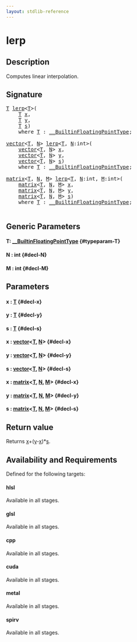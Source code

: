 ```yaml
---
layout: stdlib-reference
---
```


# lerp

## Description

Computes linear interpolation.



## Signature 

<pre>
<a href="/stdlib-reference/global-decls/lerp#typeparam-T" class="code_type">T</a> <a href="/stdlib-reference/global-decls/lerp">lerp</a>&lt;<a href="/stdlib-reference/global-decls/lerp#typeparam-T" class="code_type">T</a>&gt;(
    <a href="/stdlib-reference/global-decls/lerp#typeparam-T" class="code_type">T</a> <a href="/stdlib-reference/global-decls/lerp#decl-x" class="code_param">x</a>,
    <a href="/stdlib-reference/global-decls/lerp#typeparam-T" class="code_type">T</a> <a href="/stdlib-reference/global-decls/lerp#decl-y" class="code_param">y</a>,
    <a href="/stdlib-reference/global-decls/lerp#typeparam-T" class="code_type">T</a> <a href="/stdlib-reference/global-decls/lerp#decl-s" class="code_param">s</a>)
    <span class='code_keyword'>where</span> <a href="/stdlib-reference/global-decls/lerp#typeparam-T" class="code_type">T</a> : <a href="/stdlib-reference/interfaces/0_builtinfloatingpointtype-029hm/index" class="code_type">__BuiltinFloatingPointType</a>;

<a href="/stdlib-reference/types/vector/index" class="code_type">vector</a>&lt;<a href="/stdlib-reference/global-decls/lerp#typeparam-T" class="code_type">T</a>, <a href="/stdlib-reference/global-decls/lerp#decl-N" class="code_var">N</a>&gt; <a href="/stdlib-reference/global-decls/lerp">lerp</a>&lt;<a href="/stdlib-reference/global-decls/lerp#typeparam-T" class="code_type">T</a>, <a href="/stdlib-reference/global-decls/lerp#decl-N" class="code_var">N</a>:<span class="code_keyword">int</span>&gt;(
    <a href="/stdlib-reference/types/vector/index" class="code_type">vector</a>&lt;<a href="/stdlib-reference/global-decls/lerp#typeparam-T" class="code_type">T</a>, <a href="/stdlib-reference/global-decls/lerp#decl-N" class="code_var">N</a>&gt; <a href="/stdlib-reference/global-decls/lerp#decl-x" class="code_param">x</a>,
    <a href="/stdlib-reference/types/vector/index" class="code_type">vector</a>&lt;<a href="/stdlib-reference/global-decls/lerp#typeparam-T" class="code_type">T</a>, <a href="/stdlib-reference/global-decls/lerp#decl-N" class="code_var">N</a>&gt; <a href="/stdlib-reference/global-decls/lerp#decl-y" class="code_param">y</a>,
    <a href="/stdlib-reference/types/vector/index" class="code_type">vector</a>&lt;<a href="/stdlib-reference/global-decls/lerp#typeparam-T" class="code_type">T</a>, <a href="/stdlib-reference/global-decls/lerp#decl-N" class="code_var">N</a>&gt; <a href="/stdlib-reference/global-decls/lerp#decl-s" class="code_param">s</a>)
    <span class='code_keyword'>where</span> <a href="/stdlib-reference/global-decls/lerp#typeparam-T" class="code_type">T</a> : <a href="/stdlib-reference/interfaces/0_builtinfloatingpointtype-029hm/index" class="code_type">__BuiltinFloatingPointType</a>;

<a href="/stdlib-reference/types/matrix/index" class="code_type">matrix</a>&lt;<a href="/stdlib-reference/global-decls/lerp#typeparam-T" class="code_type">T</a>, <a href="/stdlib-reference/global-decls/lerp#decl-N" class="code_var">N</a>, <a href="/stdlib-reference/global-decls/lerp#decl-M" class="code_var">M</a>&gt; <a href="/stdlib-reference/global-decls/lerp">lerp</a>&lt;<a href="/stdlib-reference/global-decls/lerp#typeparam-T" class="code_type">T</a>, <a href="/stdlib-reference/global-decls/lerp#decl-N" class="code_var">N</a>:<span class="code_keyword">int</span>, <a href="/stdlib-reference/global-decls/lerp#decl-M" class="code_var">M</a>:<span class="code_keyword">int</span>&gt;(
    <a href="/stdlib-reference/types/matrix/index" class="code_type">matrix</a>&lt;<a href="/stdlib-reference/global-decls/lerp#typeparam-T" class="code_type">T</a>, <a href="/stdlib-reference/global-decls/lerp#decl-N" class="code_var">N</a>, <a href="/stdlib-reference/global-decls/lerp#decl-M" class="code_var">M</a>&gt; <a href="/stdlib-reference/global-decls/lerp#decl-x" class="code_param">x</a>,
    <a href="/stdlib-reference/types/matrix/index" class="code_type">matrix</a>&lt;<a href="/stdlib-reference/global-decls/lerp#typeparam-T" class="code_type">T</a>, <a href="/stdlib-reference/global-decls/lerp#decl-N" class="code_var">N</a>, <a href="/stdlib-reference/global-decls/lerp#decl-M" class="code_var">M</a>&gt; <a href="/stdlib-reference/global-decls/lerp#decl-y" class="code_param">y</a>,
    <a href="/stdlib-reference/types/matrix/index" class="code_type">matrix</a>&lt;<a href="/stdlib-reference/global-decls/lerp#typeparam-T" class="code_type">T</a>, <a href="/stdlib-reference/global-decls/lerp#decl-N" class="code_var">N</a>, <a href="/stdlib-reference/global-decls/lerp#decl-M" class="code_var">M</a>&gt; <a href="/stdlib-reference/global-decls/lerp#decl-s" class="code_param">s</a>)
    <span class='code_keyword'>where</span> <a href="/stdlib-reference/global-decls/lerp#typeparam-T" class="code_type">T</a> : <a href="/stdlib-reference/interfaces/0_builtinfloatingpointtype-029hm/index" class="code_type">__BuiltinFloatingPointType</a>;

</pre>

## Generic Parameters

#### T: [\_\_BuiltinFloatingPointType](/stdlib-reference/interfaces/0_builtinfloatingpointtype-029hm/index) {#typeparam-T}
#### N  : int {#decl-N}
#### M  : int {#decl-M}

## Parameters

#### x  : [T](/stdlib-reference/global-decls/lerp#typeparam-T) {#decl-x}
#### y  : [T](/stdlib-reference/global-decls/lerp#typeparam-T) {#decl-y}
#### s  : [T](/stdlib-reference/global-decls/lerp#typeparam-T) {#decl-s}
#### x  : [vector](/stdlib-reference/types/vector/index)\<[T](/stdlib-reference/types/vector/index#typeparam-T), [N](/stdlib-reference/types/vector/index#decl-N)\> {#decl-x}
#### y  : [vector](/stdlib-reference/types/vector/index)\<[T](/stdlib-reference/types/vector/index#typeparam-T), [N](/stdlib-reference/types/vector/index#decl-N)\> {#decl-y}
#### s  : [vector](/stdlib-reference/types/vector/index)\<[T](/stdlib-reference/types/vector/index#typeparam-T), [N](/stdlib-reference/types/vector/index#decl-N)\> {#decl-s}
#### x  : [matrix](/stdlib-reference/types/matrix/index)\<[T](/stdlib-reference/types/matrix/t-0), [N](/stdlib-reference/types/matrix/index#decl-N), [M](/stdlib-reference/types/matrix/index#decl-M)\> {#decl-x}
#### y  : [matrix](/stdlib-reference/types/matrix/index)\<[T](/stdlib-reference/types/matrix/t-0), [N](/stdlib-reference/types/matrix/index#decl-N), [M](/stdlib-reference/types/matrix/index#decl-M)\> {#decl-y}
#### s  : [matrix](/stdlib-reference/types/matrix/index)\<[T](/stdlib-reference/types/matrix/t-0), [N](/stdlib-reference/types/matrix/index#decl-N), [M](/stdlib-reference/types/matrix/index#decl-M)\> {#decl-s}

## Return value
Returns <span class='code'><a href="/stdlib-reference/global-decls/lerp#decl-x" class="code_param">x</a>+(<a href="/stdlib-reference/global-decls/lerp#decl-y" class="code_param">y</a>-<a href="/stdlib-reference/global-decls/lerp#decl-x" class="code_param">x</a>)*<a href="/stdlib-reference/global-decls/lerp#decl-s" class="code_param">s</a></span>.


## Availability and Requirements

Defined for the following targets:

#### hlsl
Available in all stages.

#### glsl
Available in all stages.

#### cpp
Available in all stages.

#### cuda
Available in all stages.

#### metal
Available in all stages.

#### spirv
Available in all stages.



